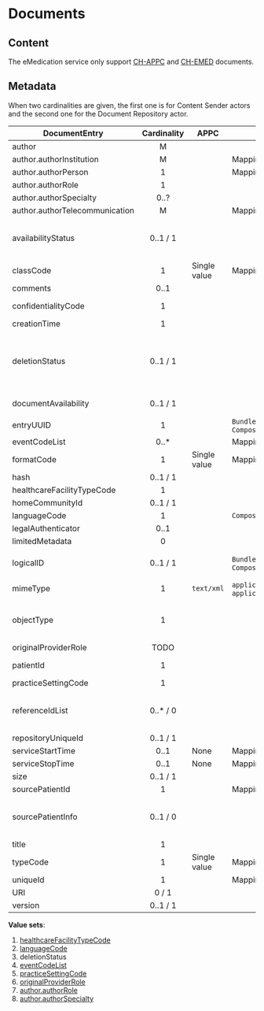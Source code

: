 # Documents

## Content

The eMedication service only support [CH-APPC](../chappc/index.md) and [CH-EMED](../chemed/index.md) documents.

## Metadata

When two cardinalities are given, the first one is for Content Sender actors and the second one for the Document Repository actor.

| DocumentEntry                  | Cardinality | APPC         | CH-EMED                                                      | Comment                                           |
| ------------------------------ | :---------: | ------------ | ------------------------------------------------------------ | ------------------------------------------------- |
| author                         |      M      |              |                                                              |                                                   |
| author.authorInstitution       |      M      |              | Mapping                                                      |                                                   |
| author.authorPerson            |      1      |              | Mapping                                                      |                                                   |
| author.authorRole              |      1      |              |                                                              |                                                   |
| author.authorSpecialty         |    0..?     |              |                                                              |                                                   |
| author.authorTelecommunication |      M      |              | Mapping                                                      |                                                   |
| availabilityStatus             |  0..1 / 1   |              |                                                              | Only "Approved" for Content Senders               | <!-- Reviewed -->
| classCode                      |      1      | Single value | Mapping                                                      |                                                   |
| comments                       |    0..1     |              |                                                              |                                                   |
| confidentialityCode            |      1      |              |                                                              | Only "Normal"                                     | <!-- Reviewed -->
| creationTime                   |      1      |              |                                                              |                                                   |
| deletionStatus                 |  0..1 / 1   |              |                                                              | Only "deletion not requested" for Content Senders |
| documentAvailability           |  0..1 / 1   |              |                                                              | Only "Online"                                     | <!-- Reviewed -->
| entryUUID                      |      1      |              | `Bundle.identifier.value` and `Composition.identifier.value` |                                                   |
| eventCodeList                  |    0..*     |              | Mapping                                                      |                                                   |
| formatCode                     |      1      | Single value | Mapping                                                      |                                                   |
| hash                           |  0..1 / 1   |              |                                                              |                                                   | <!-- Reviewed -->
| healthcareFacilityTypeCode     |      1      |              |                                                              |                                                   |
| homeCommunityId                |  0..1 / 1   |              |                                                              |                                                   |
| languageCode                   |      1      |              | `Composition.language`                                       |                                                   |
| legalAuthenticator             |    0..1     |              |                                                              |                                                   |
| limitedMetadata                |      0      |              |                                                              |                                                   |
| logicalID                      |  0..1 / 1   |              | `Bundle.identifier.value` and `Composition.identifier.value` | Same value as the `entryUUID`                     |
| mimeType                       |      1      | `text/xml`   | `application/fhir+xml` or `application/fhir+json`            | Single value                                      |
| objectType                     |      1      |              |                                                              | Only "stable" for Content Senders                 | <!-- Reviewed -->
| originalProviderRole           |    TODO     |              |                                                              |                                                   |
| patientId                      |      1      |              |                                                              | MPI-PID or EPR-SPID?                              |
| practiceSettingCode            |      1      |              |                                                              |                                                   |
| referenceIdList                |  0..* / 0   |              |                                                              | Ignored by the eMedication service                | <!-- Reviewed -->
| repositoryUniqueId             |  0..1 / 1   |              |                                                              |                                                   |
| serviceStartTime               |    0..1     | None         | Mapping                                                      |                                                   |
| serviceStopTime                |    0..1     | None         | Mapping                                                      |                                                   |
| size                           |  0..1 / 1   |              |                                                              |                                                   | <!-- Reviewed -->
| sourcePatientId                |      1      |              | Mapping                                                      |                                                   |
| sourcePatientInfo              |  0..1 / 0   |              |                                                              | Ignored by the eMedication service                | <!-- Reviewed -->
| title                          |      1      |              |                                                              |                                                   |
| typeCode                       |      1      | Single value | Mapping                                                      |                                                   |
| uniqueId                       |      1      |              | Mapping. UUID.                                               |                                                   |
| URI                            |    0 / 1    |              |                                                              |                                                   | <!-- TODO MHD download link? -->
| version                        |  0..1 / 1   |              |                                                              | Only "1"                                          | <!-- Reviewed -->

**Value sets**:

1. [healthcareFacilityTypeCode](http://fhir.ch/ig/ch-epr-term/ValueSet-DocumentEntry.healthcareFacilityTypeCode.html)
2. [languageCode](http://fhir.ch/ig/ch-epr-term/ValueSet-DocumentEntry.languageCode.html)
4. deletionStatus <!-- TODO https://github.com/hl7ch/ch-epr-term/issues/11 -->
5. [eventCodeList](http://fhir.ch/ig/ch-epr-term/ValueSet-DocumentEntry.eventCodeList.html)
6. [practiceSettingCode](http://fhir.ch/ig/ch-epr-term/ValueSet-DocumentEntry.practiceSettingCode.html)
7. [originalProviderRole](http://fhir.ch/ig/ch-epr-term/ValueSet-DocumentEntry.originalProviderRole.html)
8. [author.authorRole](http://fhir.ch/ig/ch-epr-term/ValueSet-DocumentEntry.authorRole.html)
9. [author.authorSpecialty](http://fhir.ch/ig/ch-epr-term/ValueSet-DocumentEntry.authorSpeciality.html)
